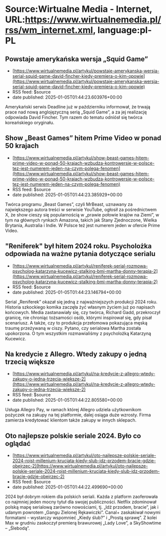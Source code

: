 # Source:Wirtualne Media - Internet, URL:https://www.wirtualnemedia.pl/rss/wm_internet.xml, language:pl-PL

## Powstaje amerykańska wersja „Squid Game”
 - [https://www.wirtualnemedia.pl/artykul/powstaje-amerykanska-wersja-serial-squid-game-david-fincher-kiedy-premiera-o-kim-opowie](https://www.wirtualnemedia.pl/artykul/powstaje-amerykanska-wersja-serial-squid-game-david-fincher-kiedy-premiera-o-kim-opowie)
 - RSS feed: $source
 - date published: 2025-01-05T01:44:23.603976+00:00

Amerykański serwis Deadline już w październiku informował, że trwają prace nad nową anglojęzyczną serią „Squid Game”, a za jej realizację odpowiada David Fincher. Tym razem do tematu odniósł się twórca koreańskiego oryginału.

## Show „Beast Games” hitem Prime Video w ponad 50 krajach
 - [https://www.wirtualnemedia.pl/artykul/show-beast-games-hitem-prime-video-w-ponad-50-krajach-wzbudza-kontrowersje-w-polsce-tez-jest-numerem-jeden-na-czym-polega-fenomen](https://www.wirtualnemedia.pl/artykul/show-beast-games-hitem-prime-video-w-ponad-50-krajach-wzbudza-kontrowersje-w-polsce-tez-jest-numerem-jeden-na-czym-polega-fenomen)
 - RSS feed: $source
 - date published: 2025-01-05T01:44:23.385929+00:00

Twórca programu „Beast Games”, czyli MrBeast, uznawany za największego autora treści w serwisie YouTube, ogłosił za pośrednictwem X, że show cieszy się popularnością w „prawie połowie krajów na Ziemi”, w tym na głównych rynkach Amazona, takich jak Stany Zjednoczone, Wielka Brytania, Australia i Indie. W Polsce też jest numerem jeden w ofercie Prime Video.

## "Reniferek" był hitem 2024 roku. Psycholożka odpowiada na ważne pytania dotyczące serialu
 - [https://www.wirtualnemedia.pl/artykul/reniferek-serial-rozmowa-psycholog-katarzyna-kucewicz-stalking-bmi-martha-donny-terapia-2](https://www.wirtualnemedia.pl/artykul/reniferek-serial-rozmowa-psycholog-katarzyna-kucewicz-stalking-bmi-martha-donny-terapia-2)
 - RSS feed: $source
 - date published: 2025-01-05T01:44:23.146794+00:00

Serial „Reniferek” okazał się jedną z najważniejszych produkcji 2024 roku. Historia szkockiego komika zaczęła żyć własnym życiem już po napisach końcowych. Media zastanawiały się, czy twórca, Richard Gadd, przekroczył granicę, nie chroniąc tożsamości osób, którymi inspirował się, gdy pisał scenariusz. A także, czy to produkcja przełomowa pokazująca męską traumę przeżywaną w ciszy. Pytano, czy serialowa Martha została upokorzona. O tym wszystkim rozmawialiśmy z psycholożką Katarzyną Kucewicz.

## Na kredycie z Allegro. Wtedy zakupy o jedną trzecią większe
 - [https://www.wirtualnemedia.pl/artykul/na-kredycie-z-allegro-wtedy-zakupy-o-jedna-trzecia-wieksze-2](https://www.wirtualnemedia.pl/artykul/na-kredycie-z-allegro-wtedy-zakupy-o-jedna-trzecia-wieksze-2)
 - RSS feed: $source
 - date published: 2025-01-05T01:44:22.805580+00:00

Usługa Allegro Pay, w ramach której Allegro udziela użytkownikom pożyczek na zakupy na tej platformie, dalej osiąga duże wzrosty. Firma zamierza kredytować klientom także zakupy w innych sklepach.

## Oto najlepsze polskie seriale 2024. Było co oglądać
 - [https://www.wirtualnemedia.pl/artykul/oto-najlepsze-polskie-seriale-2024-rojst-millenium-krucjata-kiedy-slub-idz-przodem-bracie-gdzie-obejrzec-2](https://www.wirtualnemedia.pl/artykul/oto-najlepsze-polskie-seriale-2024-rojst-millenium-krucjata-kiedy-slub-idz-przodem-bracie-gdzie-obejrzec-2)
 - RSS feed: $source
 - date published: 2025-01-05T01:44:22.499690+00:00

2024 był dobrym rokiem dla polskich seriali. Każda z platform zaoferowała co najmniej jeden mocny tytuł dla swojej publiczności. Netflix zdominował polską mapę serialową zarówno nowościami, tj. „Idź przodem, bracie”, jak i udanym powrotem „Gangu Zielonej Rękawiczki”. Canal+ zaskakiwał nowymi formatami – wystarczy wspomnieć „Kiedy ślub?” i „Prostą sprawę”. Z kolei Max w grudniu zaskoczył premierą brawurowej „Lady Love”, a SkyShowtime – „Ślebodą”.

